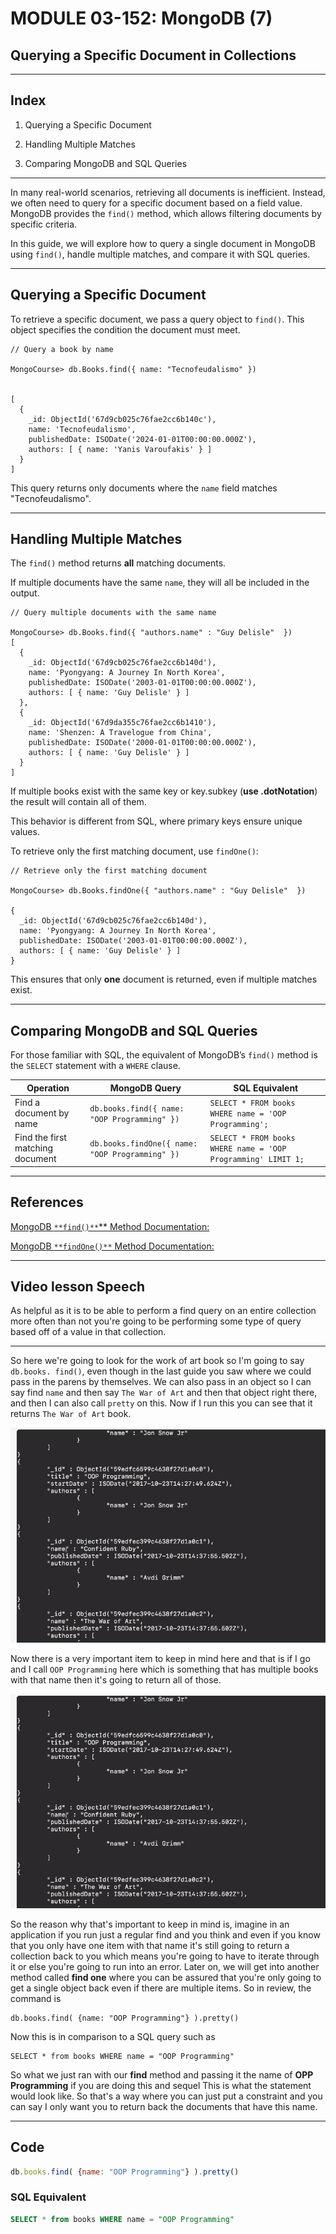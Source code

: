 # MODULE 03-152: MongoDB (7)

## Querying a Specific Document in Collections

---

## **Index**

1. Querying a Specific Document

2. Handling Multiple Matches

3. Comparing MongoDB and SQL Queries

---

In many real-world scenarios, retrieving all documents is inefficient. Instead, we often need to query for a specific document based on a field value. MongoDB provides the `find()` method, which allows filtering documents by specific criteria.

In this guide, we will explore how to query a single document in MongoDB using `find()`, handle multiple matches, and compare it with SQL queries.

---

## **Querying a Specific Document**

To retrieve a specific document, we pass a query object to `find()`. This object specifies the condition the document must meet.

```mongodb
// Query a book by name

MongoCourse> db.Books.find({ name: "Tecnofeudalismo" })


[
  {
    _id: ObjectId('67d9cb025c76fae2cc6b140c'),
    name: 'Tecnofeudalismo',
    publishedDate: ISODate('2024-01-01T00:00:00.000Z'),
    authors: [ { name: 'Yanis Varoufakis' } ]
  }
]

```

This query returns only documents where the `name` field matches "Tecnofeudalismo".

---

## **Handling Multiple Matches**

The `find()` method returns **all** matching documents.   

If multiple documents have the same `name`, they will all be included in the output.

```mongodb
// Query multiple documents with the same name

MongoCourse> db.Books.find({ "authors.name" : "Guy Delisle"  })
[
  {
    _id: ObjectId('67d9cb025c76fae2cc6b140d'),
    name: 'Pyongyang: A Journey In North Korea',
    publishedDate: ISODate('2003-01-01T00:00:00.000Z'),
    authors: [ { name: 'Guy Delisle' } ]
  },
  {
    _id: ObjectId('67d9da355c76fae2cc6b1410'),
    name: 'Shenzen: A Travelogue from China',
    publishedDate: ISODate('2000-01-01T00:00:00.000Z'),
    authors: [ { name: 'Guy Delisle' } ]
  }
]

```

If multiple books exist with the same key or key.subkey (**use .dotNotation**) the result will contain all of them.   

This behavior is different from SQL, where primary keys ensure unique values.

To retrieve only the first matching document, use `findOne()`:

```mongodb
// Retrieve only the first matching document

MongoCourse> db.Books.findOne({ "authors.name" : "Guy Delisle"  })

{
  _id: ObjectId('67d9cb025c76fae2cc6b140d'),
  name: 'Pyongyang: A Journey In North Korea',
  publishedDate: ISODate('2003-01-01T00:00:00.000Z'),
  authors: [ { name: 'Guy Delisle' } ]
}

```

This ensures that only **one** document is returned, even if multiple matches exist.

---

## **Comparing MongoDB and SQL Queries**

For those familiar with SQL, the equivalent of MongoDB’s `find()` method is the `SELECT` statement with a `WHERE` clause.

| Operation                        | MongoDB Query                                   | SQL Equivalent                                                |
| -------------------------------- | ----------------------------------------------- | ------------------------------------------------------------- |
| Find a document by name          | `db.books.find({ name: "OOP Programming" })`    | `SELECT * FROM books WHERE name = 'OOP Programming';`         |
| Find the first matching document | `db.books.findOne({ name: "OOP Programming" })` | `SELECT * FROM books WHERE name = 'OOP Programming' LIMIT 1;` |

****

## References

[MongoDB `**find()**`** Method Documentation:](https://www.mongodb.com/docs/manual/reference/method/db.collection.find/)

[MongoDB `**findOne()**` Method Documentation:](https://www.mongodb.com/docs/manual/reference/method/db.collection.findOne/)

****

## Video lesson Speech

As helpful as it is to be able to perform a find query on an entire 
collection more often than not you're going to be performing some type 
of query based off of a value in that collection.

****

So here we're going to look for the work of art book so I'm going to say `db.books. find()`,  even though in the last guide you saw where we could pass in the parens by themselves. We can also pass in an object so I can say find `name` and then say `The War of Art` and then that object right there, and then I can also call `pretty` on this. Now if I run this you can see that it returns `The War of Art` book.

![IMG](./03-152_IMG1.png)

Now there is a very important item to keep in mind here and that is if I go and I call `OOP Programming` here which is something that has multiple books with that name then it's going to return all of those. 

![IMG](./03-152_IMG2.png)

So the reason why that's important to keep in mind is, imagine in an application if you run just a regular find and you think and even if you know that you only have one item with that name it's still going to return a collection back to you which means you're going to have to iterate through it or else you're going to run into an error.  Later on, we will get into another method called **find one** where you can be assured that you're only going to get a single object back even if there are multiple items.  So in review, the command is 

```
db.books.find( {name: "OOP Programming"} ).pretty()
```

Now this is in comparison to a SQL query such as 

```
SELECT * from books WHERE name = "OOP Programming"
```

So what we just ran with our **find** method and passing it the name of **OPP Programming** if you are doing this and sequel This is what the statement would look like. So that's a way where you can just put a constraint and you can say I only want you to return back the documents that have this name. 

****

## Code

```js
db.books.find( {name: "OOP Programming"} ).pretty()
```

### SQL Equivalent

```sql
SELECT * from books WHERE name = "OOP Programming"
```
